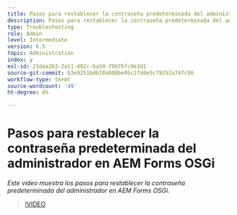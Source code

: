 ```yaml
---
title: Pasos para restablecer la contraseña predeterminada del administrador en AEM Forms OSGi
description: Pasos para restablecer la contraseña predeterminada del administrador en AEM Forms OSGi
type: Troubleshooting
role: Admin
level: Intermediate
version: 6.5
topic: Administration
index: y
exl-id: 21daa263-2a11-402c-ba34-79b76fc9e3d1
source-git-commit: b3e9251bdb18a008be95c1fa9e5c79252a74fc98
workflow-type: tm+mt
source-wordcount: '49'
ht-degree: 0%

---
```


# Pasos para restablecer la contraseña predeterminada del administrador en AEM Forms OSGi

*Este vídeo muestra los pasos para restablecer la contraseña predeterminada del administrador en AEM Forms OSGi.*

>[!VIDEO](https://video.tv.adobe.com/v/335542?quality=12&learn=on)
